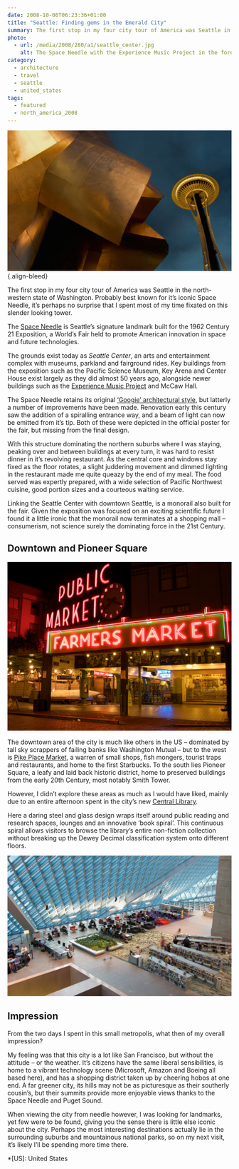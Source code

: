 ```yaml
---
date: 2008-10-06T06:23:36+01:00
title: "Seattle: Finding gems in the Emerald City"
summary: The first stop in my four city tour of America was Seattle in the north-western state of Washington. Best known for its iconic Space Needle, it’s perhaps no surprise that I spent most of my time fixated on this slender looking tower.
photo:
  - url: /media/2008/280/a1/seattle_center.jpg
    alt: The Space Needle with the Experience Music Project in the foreground.
category:
  - architecture
  - travel
  - seattle
  - united_states
tags:
  - featured
  - north_america_2008
---
```


![The Space Needle with the Experience Music Project in the foreground.](/media/2008/280/a1/seattle_center.jpg "The Space Needle with the Experience Music Project in the foreground.")
{.align-bleed}

The first stop in my four city tour of America was Seattle in the north-western state of Washington. Probably best known for it’s iconic Space Needle, it’s perhaps no surprise that I spent most of my time fixated on this slender looking tower.

The [Space Needle][1] is Seattle’s signature landmark built for the 1962 Century 21 Exposition, a World’s Fair held to promote American innovation in space and future technologies.

The grounds exist today as _Seattle Center_, an arts and entertainment complex with museums, parkland and fairground rides. Key buildings from the exposition such as the Pacific Science Museum, Key Arena and Center House exist largely as they did almost 50 years ago, alongside newer buildings such as the [Experience Music Project][2] and McCaw Hall.

The Space Needle retains its original [‘Googie’ architectural style][3], but latterly a number of improvements have been made. Renovation early this century saw the addition of a spiralling entrance way, and a beam of light can now be emitted from it’s tip. Both of these were depicted in the official poster for the fair, but missing from the final design.

With this structure dominating the northern suburbs where I was staying, peaking over and between buildings at every turn, it was hard to resist dinner in it’s revolving restaurant. As the central core and windows stay fixed as the floor rotates, a slight juddering movement and dimmed lighting in the restaurant made me quite queazy by the end of my meal. The food served was expertly prepared, with a wide selection of Pacific Northwest cuisine, good portion sizes and a courteous waiting service.

Linking the Seattle Center with downtown Seattle, is a monorail also built for the fair. Given the exposition was focused on an exciting scientific future I found it a little ironic that the monorail now terminates at a shopping mall – consumerism, not science surely the dominating force in the 21st Century.

## Downtown and Pioneer Square

![Large red neon lights that say ‘Public Market’ and ‘Farmers Market’ lit up in the dark over a closed market](/media/2008/280/a1/pike_place.jpg "Pike Place market.")

The downtown area of the city is much like others in the US – dominated by tall sky scrappers of failing banks like Washington Mutual – but to the west is [Pike Place Market][4], a warren of small shops, fish mongers, tourist traps and restaurants, and home to the first Starbucks. To the south lies Pioneer Square, a leafy and laid back historic district, home to preserved buildings from the early 20th Century, most notably Smith Tower.

However, I didn’t explore these areas as much as I would have liked, mainly due to an entire afternoon spent in the city’s new [Central Library][5].

Here a daring steel and glass design wraps itself around public reading and research spaces, lounges and an innovative ‘book spiral’. This continuous spiral allows visitors to browse the library’s entire non-fiction collection without breaking up the Dewey Decimal classification system onto different floors.

![Looking down on people at desks inside a huge glass covered room.](/media/2008/280/a1/central_library.jpg "Inside Seattle Central Library.")

## Impression

From the two days I spent in this small metropolis, what then of my overall impression?

My feeling was that this city is a lot like San Francisco, but without the attitude – or the weather. It’s citizens have the same liberal sensibilities, is home to a vibrant technology scene (Microsoft, Amazon and Boeing all based here), and has a shopping district taken up by cheering hobos at one end. A far greener city, its hills may not be as picturesque as their southerly cousin’s, but their summits provide more enjoyable views thanks to the Space Needle and Puget Sound.

When viewing the city from needle however, I was looking for landmarks, yet few were to be found, giving you the sense there is little else iconic about the city. Perhaps the most interesting destinations actually lie in the surrounding suburbs and mountainous national parks, so on my next visit, it’s likely I’ll be spending more time there.

[1]: https://en.wikipedia.org/wiki/Space_Needle
[2]: https://en.wikipedia.org/wiki/Experience_Music_Project
[3]: https://en.wikipedia.org/wiki/Googie_architecture
[4]: https://en.wikipedia.org/wiki/Pike_Place_Market
[5]: https://en.wikipedia.org/wiki/Seattle_Central_Library

*[US]: United States
